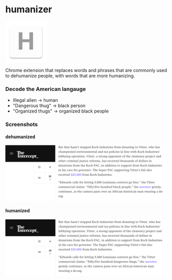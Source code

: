 humanizer
=============

![](logo.png)

Chrome extension that replaces words and phrases that are commonly used to dehumanize people, with words that are more humanizing.

### Decode the American langauge
- Illegal alien -> human
- "Dangerous thug" -> black person
- "Organized thugs" -> organized black people 

### Screenshots
#### dehumanized
![](dehumanized.png)
#### humanized
![](humanized.png)



